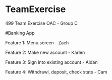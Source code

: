 # TeamExercise
499 Team Exercise OAC - Group C

#Banking App

Feature 1: Menu screen - Zach

Feature 2: Make new account - Karlen

Feature 3: Sign into existing account - Aidan

Feature 4: Withdrawl, deposit, check stats - Cam
